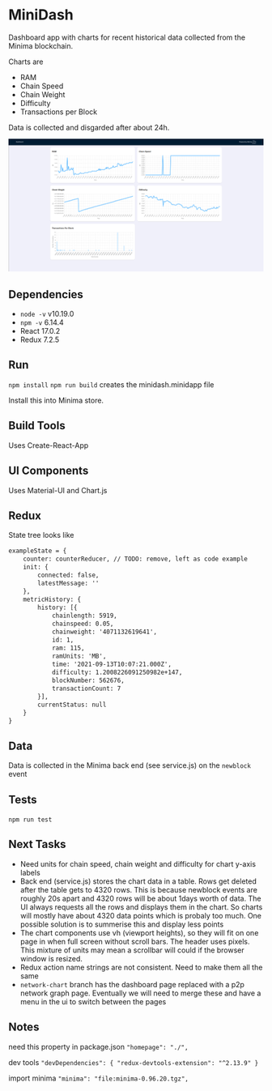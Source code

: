 # MiniDash

Dashboard app with charts for recent historical data collected from the Minima blockchain.  

Charts are
- RAM
- Chain Speed
- Chain Weight
- Difficulty
- Transactions per Block

Data is collected and disgarded after about 24h.


![MiniDash](src/images/minidash.png)


## Dependencies
- ```node -v``` v10.19.0
- ```npm -v``` 6.14.4
- React 17.0.2
- Redux 7.2.5


## Run
```npm install```
```npm run build``` creates the minidash.minidapp file

Install this into Minima store.

## Build Tools
Uses Create-React-App


## UI Components

Uses Material-UI and Chart.js

## Redux
State tree looks like

```
exampleState = {
	counter: counterReducer, // TODO: remove, left as code example
	init: {
		connected: false,
		latestMessage: ''
	},
	metricHistory: {
		history: [{
			chainlength: 5919,
			chainspeed: 0.05,
			chainweight: '4071132619641',
			id: 1,
			ram: 115,
			ramUnits: 'MB',
			time: '2021-09-13T10:07:21.000Z',
			difficulty: 1.2008226091250982e+147,
			blockNumber: 562676,
			transactionCount: 7
		}],
		currentStatus: null
	}
}

```

## Data

Data is collected in the Minima back end (see service.js) on the ```newblock``` event

## Tests

```npm run test```


## Next Tasks

- Need units for chain speed, chain weight and difficulty for chart y-axis labels
- Back end (service.js) stores the chart data in a table. Rows get deleted after the table gets to 4320 rows. This is because newblock events are roughly 20s apart and 4320 rows will be about 1days worth of data. The UI always requests all the rows and displays them in the chart. So charts will mostly have about 4320 data points which is probaly too much. One possible solution is to summerise this and display less points
- The chart components use vh (viewport heights), so they will fit on one page in when full screen without scroll bars. The header uses pixels. This mixture of units may mean a scrollbar will could if the browser window is resized.
- Redux action name strings are not consistent. Need to make them all the same
- ```network-chart``` branch has the dashboard page replaced with a p2p network graph page. Eventually we will need to merge these and have a menu in the ui to switch between the pages

## Notes

need this property in package.json ```"homepage": "./",```

dev tools ```"devDependencies": {
    "redux-devtools-extension": "^2.13.9"
  }```

import minima ```"minima": "file:minima-0.96.20.tgz",```
